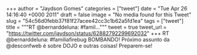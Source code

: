 
+++
author = "Jaydson Gomes"
categories = ["tweet"]
date = "Tue Apr 26 14:16:40 +0000 2011"
draft = false
image = "No media found for this Tweet"
slug = "54c56d0febb37f81f27acee42cc3c1b62a5fd1ea"
tags = ["tweet"]
title = """RT @bernarddeluna: #famil..."""
tweet = true
tweet_url = "https://twitter.com/jaydson/status/62882792299692032"
+++
RT @bernarddeluna: #familiafirebug BOMBANDO! Próximo assunto da @desconfweb é sobre DOJO e outras coisas! Preparem-se!
